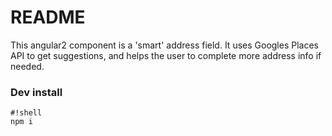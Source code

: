 # README #

This angular2 component is a 'smart' address field. It uses Googles Places API to get suggestions, and helps the user to complete more address info if needed.


### Dev install ###

```
#!shell
npm i

```